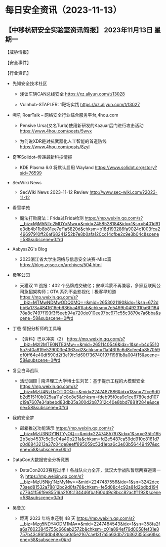 # 每日安全资讯（2023-11-13）

【中移杭研安全实验室资讯简报】
2023年11月13日 星期一
---------------------------
【威胁情报】

【安全事件】

【行业资讯】

- 先知安全技术社区
  - 浅谈车辆CAN总线安全
https://xz.aliyun.com/t/13028

  - Vulnhub-STAPLER: 1靶场实践
https://xz.aliyun.com/t/13027

- 嘶吼 RoarTalk – 网络安全行业综合服务平台,4hou.com
  - Pensive Ursa(又名Turla)使用新研发的Kazuar后门进行攻击活动
https://www.4hou.com/posts/5wvx

  - 为何说XDR是对抗武器化人工智能的首道防线
https://www.4hou.com/posts/8zyl

- 奇客Solidot–传递最新科技情报
  - KDE Plasma 6.0 将默认启用 Wayland
https://www.solidot.org/story?sid=76599

- SecWiki News
  - SecWiki News 2023-11-12 Review
http://www.sec-wiki.com/?2023-11-12

- 看雪学苑
  - 魔法打败魔法：Frida过Frida检测
https://mp.weixin.qq.com/s?__biz=MjM5NTc2MDYxMw==&mid=2458528184&idx=1&sn=5401d91e3db4b11b8b81ee7ef1a5820d&chksm=b18d193286fa9024c1003fca249697910ff26af68241252b7e8b0afa120cc14cfbe2c9e3b04c&scene=58&subscene=0#rd

- AabyssZG's Blog
  - 2023浙江省大学生网络与信息安全决赛-Misc篇
https://blog.zgsec.cn/archives/504.html

- 极客公园
  - 天猫双 11 战报：402 个品牌成交破亿；安卓鸿蒙不再兼容，多家互联网公司急招架构师；GTA 系列不会影视化｜极客早知道
https://mp.weixin.qq.com/s?__biz=MTMwNDMwODQ0MQ==&mid=2653021190&idx=1&sn=672dbb6a173a4841616eb636ba461fab&chksm=7e5499b0492310a6ff18478a8c7497f193f3f5eeb94a720de010ee97bc971c55c3870e7a6bba&scene=58&subscene=0#rd

- 丁爸 情报分析师的工具箱
  - 【资料】巴以冲突（2）
https://mp.weixin.qq.com/s?__biz=MzI2MTE0NTE3Mw==&mid=2651140546&idx=1&sn=b4d55105a75f0a819e529003e4363cd2&chksm=f1af46f8c6d8cfee4b857059df0ff64e40df590d2f3e19fc1d60f736740197f1981b8a004f15&scene=58&subscene=0#rd

- 复旦白泽战队
  - 活动回顾 | 南洋理工大学博士生刘艺：基于提示工程的大模型安全
https://mp.weixin.qq.com/s?__biz=MzU4NzUxOTI0OQ==&mid=2247487886&idx=1&sn=72ce9d0b2d5151f0b025aa11a1c8c8e5&chksm=fdeb95f0ca9c1ce6780edd107c19a7607e34abebd83db35a300d2b87312c40e8bbd7881f284e&scene=58&subscene=0#rd

- 我的安全梦
  - 邮箱推送功能演示
https://mp.weixin.qq.com/s?__biz=MzU3NDY1NTYyOQ==&mid=2247485797&idx=1&sn=e35fc1652b3eb4537c5c9c04a40b231a&chksm=fd2e5487ca59dd910c8161d7c0d6843213a37c04de8eeff895059c53d1eba6c3e03b56449497&scene=58&subscene=0#rd

- DataCon大数据安全分析竞赛
  - DataCon2023赛程过半！各战队火力全开，武汉大学战队暂居两赛道第一名
https://mp.weixin.qq.com/s?__biz=MzU5Njg1NzMyNw==&mid=2247487556&idx=1&sn=3242dec73aed81532a78812bc9d0fa78&chksm=fe5d08c4c92a81d2bdbd194d77641f56f9e85519a2f0fc1344d6fbaf60d49c8bcc82acff1193&scene=58&subscene=0#rd

- 吴鲁加
  - 距离 2023 年结束还剩 48 天
https://mp.weixin.qq.com/s?__biz=Mzg5NDY4ODM1MA==&mid=2247484543&idx=1&sn=358fa2fa6a76023845755c668ab2572b&chksm=c01a894ef76d0058fef31e8757b43c86fddb480cca0d5e2167cae13f7a5a63db72b3623555a6&scene=58&subscene=0#rd

